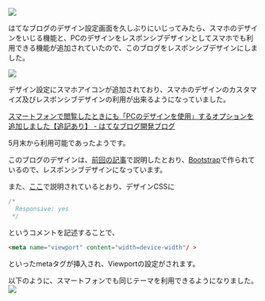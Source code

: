 ![](http://manaten.net/wp-content/uploads/2014/07/responsive_2.png)

はてなブログのデザイン設定画面を久しぶりにいじってみたら、スマホのデザインをいじる機能と、PCのデザインをレスポンシブデザインとしてスマホでも利用できる機能が追加されていたので、このブログをレスポンシブデザインにしました。

<!-- more -->
![](http://manaten.net/wp-content/uploads/2014/07/hatena_responsive.png)

デザイン設定にスマホアイコンが追加されており、スマホのデザインのカスタマイズ及びレスポンシブデザインの利用が出来るようになっていました。


[スマートフォンで閲覧したときにも「PCのデザインを使用」するオプションを追加しました【追記あり】 - はてなブログ開発ブログ](http://staff.hatenablog.com/entry/2014/05/28/163627)

5月末から利用可能であったようです。

このブログのデザインは、[前回の記事](http://blog.manaten.net/entry/hatena-theme-bootstrap)で説明したとおり、[Bootstrap](http://getbootstrap.com/)で作られているので、レスポンシブデザインになっています。

また、[ここ](http://help.hatenablog.com/entry/theme/custom-theme#responsive)で説明されているとおり、デザインCSSに
```css
/*
  Responsive: yes
 */
```
というコメントを記述することで、
```html
<meta name="viewport" content="width=device-width"/ >
```
といったmetaタグが挿入され、Viewportの設定がされます。

以下のように、スマートフォンでも同じテーマを利用できるようになりました。
![](http://manaten.net/wp-content/uploads/2014/07/Evernote-Camera-Roll-20140705-221952.jpg)
